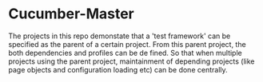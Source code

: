 # Cucumber-Master

The projects in this repo demonstate that a 'test framework' can be specified as the parent of a certain project. From 
this parent project, the both dependencies and profiles can be de fined. So that when multiple projects using the parent
 project, maintainment of depending projects (like page objects and configuration loading etc) can be done centrally.